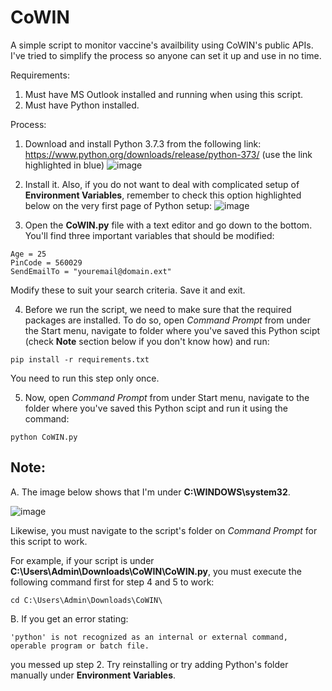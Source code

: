 # CoWIN
A simple script to monitor vaccine's availbility using CoWIN's public APIs. I've tried to simplify the process so anyone can set it up and use in no time.

Requirements:
1. Must have MS Outlook installed and running when using this script.
2. Must have Python installed.

Process:
1. Download and install Python 3.7.3 from the following link: https://www.python.org/downloads/release/python-373/ (use the link highlighted in blue)
![image](https://user-images.githubusercontent.com/3834741/118314992-87f5be00-b512-11eb-85b5-202c32ce2337.png)

2. Install it. Also, if you do not want to deal with complicated setup of **Environment Variables**, remember to check this option highlighted below on the very first page of Python setup:
![image](https://user-images.githubusercontent.com/3834741/118315257-ea4ebe80-b512-11eb-824d-be72e7845904.png)

3. Open the **CoWIN.py** file with a text editor and go down to the bottom. You'll find three important variables that should be modified:
```
Age = 25
PinCode = 560029
SendEmailTo = "youremail@domain.ext"
```
Modify these to suit your search criteria. Save it and exit.

4. Before we run the script, we need to make sure that the required packages are installed. To do so, open _Command Prompt_ from under the Start menu, navigate to folder where you've saved this Python scipt (check **Note** section below if you don't know how) and run:
```
pip install -r requirements.txt
```

You need to run this step only once.

5. Now, open _Command Prompt_ from under Start menu, navigate to the folder where you've saved this Python scipt and run it using the command:
```
python CoWIN.py
```

## Note:
A. The image below shows that I'm under **C:\WINDOWS\system32**. 

![image](https://user-images.githubusercontent.com/3834741/118316250-3817f680-b514-11eb-9744-13644e77c370.png)

Likewise, you must navigate to the script's folder on _Command Prompt_ for this script to work.

For example, if your script is under **C:\Users\Admin\Downloads\CoWIN\CoWIN.py**, you must execute the following command first for step 4 and 5 to work:
```
cd C:\Users\Admin\Downloads\CoWIN\
```
B. If you get an error stating:
```
'python' is not recognized as an internal or external command,
operable program or batch file.
```
you messed up step 2. Try reinstalling or try adding Python's folder manually under **Environment Variables**.
